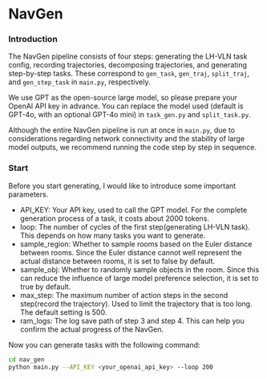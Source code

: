 # NavGen

### Introduction

The NavGen pipeline consists of four steps: generating the LH-VLN task config, recording trajectories, decomposing trajectories, and generating step-by-step tasks. These correspond to `gen_task`, `gen_traj`, `split_traj`, and `gen_step_task` in `main.py`, respectively.

We use GPT as the open-source large model, so please prepare your OpenAI API key in advance. You can replace the model used (default is GPT-4o, with an optional GPT-4o mini) in `task_gen.py` and `split_task.py`.

Although the entire NavGen pipeline is run at once in `main.py`, due to considerations regarding network connectivity and the stability of large model outputs, we recommend running the code step by step in sequence.

### Start

Before you start generating, I would like to introduce some important parameters.

- API_KEY: Your API key, used to call the GPT model. For the complete generation process of a task, it costs about 2000 tokens.
- loop: The number of cycles of the first step(generating LH-VLN task). This depends on how many tasks you want to generate.
- sample_region: Whether to sample rooms based on the Euler distance between rooms. Since the Euler distance cannot well represent the actual distance between rooms, it is set to false by default.
- sample_obj: Whether to randomly sample objects in the room. Since this can reduce the influence of large model preference selection, it is set to true by default.
- max_step: The maximum number of action steps in the second step(record the trajectory). Used to limit the trajectory that is too long. The default setting is 500.
- ram_logs: The log save path of step 3 and step 4. This can help you confirm the actual progress of the NavGen.

Now you can generate tasks with the following command:

```bash
cd nav_gen
python main.py --API_KEY <your_openai_api_key> --loop 200
```
